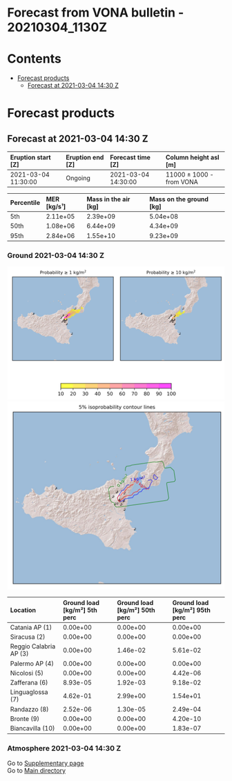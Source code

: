 
Forecast from VONA bulletin - 20210304_1130Z
============================================

Contents
========

* [Forecast products](#forecast-products)
	* [Forecast at 2021-03-04 14:30 Z](#forecast-at-2021-03-04-1430-z)

# Forecast products

## Forecast at 2021-03-04 14:30 Z
  

|Eruption start [Z]|Eruption end [Z]|Forecast time [Z]|Column height asl [m]|
| :--- | :--- | :--- | :--- |
|2021-03-04 11:30:00|Ongoing|2021-03-04 14:30:00|11000 ± 1000 - from VONA|
  
  

|Percentile|MER [kg/s¹]|Mass in the air [kg]|Mass on the ground [kg]|
| :--- | :--- | :--- | :--- |
|5th|2.11e+05|2.39e+09|5.04e+08|
|50th|1.08e+06|6.44e+09|4.34e+09|
|95th|2.84e+06|1.55e+10|9.23e+09|
  

### Ground 2021-03-04 14:30 Z
  
![](./figures/probability_grd_2021_03_04_1430_scenario_1.png)  
![](./figures/probability_grd_2021_03_04_1430_scenario_1_5perc_prob.png)  
  
  
  
  
  
  
  
  
  

|Location|Ground load [kg/m²] 5th perc|Ground load [kg/m²] 50th perc|Ground load [kg/m²] 95th perc|
| :--- | :--- | :--- | :--- |
|Catania AP (1)|0.00e+00|0.00e+00|0.00e+00|
|Siracusa (2)|0.00e+00|0.00e+00|0.00e+00|
|Reggio Calabria AP (3)|0.00e+00|1.46e-02|5.61e-02|
|Palermo AP (4)|0.00e+00|0.00e+00|0.00e+00|
|Nicolosi (5)|0.00e+00|0.00e+00|4.42e-06|
|Zafferana (6)|8.93e-05|1.92e-03|9.18e-02|
|Linguaglossa (7)|4.62e-01|2.99e+00|1.54e+01|
|Randazzo (8)|2.52e-06|1.30e-05|2.49e-04|
|Bronte (9)|0.00e+00|0.00e+00|4.20e-10|
|Biancavilla (10)|0.00e+00|0.00e+00|1.83e-07|
  

### Atmosphere 2021-03-04 14:30 Z
  
Go to [Supplementary page](Supplementary_page.md)  
Go to [Main directory](https://github.com/federicapardini/Real_time_ash_forecast)